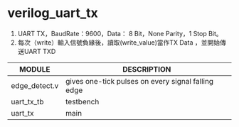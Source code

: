 # verilog_uart_tx

1. UART TX，BaudRate：9600，Data： 8 Bit，None Parity，1 Stop Bit。
2. 每次（write）輸入信號負緣後，讀取(write_value)當作TX Data ，並開始傳送UART
TXD

| MODULE        | DESCRIPTION                                        |
| ------------- | -------------------------------------------------- |
| edge_detect.v | gives one-tick pulses on every signal falling edge |
| uart_tx_tb    | testbench                                          |
| uart_tx       | main                                               |

